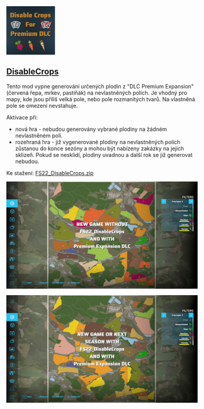 <img class="ikona" src="icon_DisableCrops.png" alt="DisableCrops">

## [DisableCrops](https://github.com/VidhosticeSDK/FS22_DisableCrops)

Tento mod vypne generování určených plodin z "DLC Premium Expansion" (červená řepa, mrkev, pastiňák) na nevlastněných polích. Je vhodný pro mapy, kde jsou příliš velká pole, nebo pole rozmanitých tvarů. Na vlastněná pole se omezení nevstahuje.

Aktivace při:
- nová hra - nebudou generovány vybrané plodiny na žádném nevlastněném poli.
- rozehraná hra - již vygenerované plodiny na nevlastněných polích zůstanou do konce sezóny a mohou být nabízeny zakázky na jejich sklizeň. Pokud se nesklidí, plodiny uvadnou a další rok se již generovat nebudou.

Ke stažení: [FS22_DisableCrops.zip](https://github.com/VidhosticeSDK/FS22_DisableCrops/releases/download/v1.0.0.0/FS22_DisableCrops.zip)

![without](001.jpg)

![with](003.jpg)
